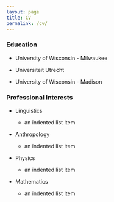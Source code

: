 ```yaml
---
layout: page
title: CV
permalink: /cv/
---
```


### Education

* University of Wisconsin - Milwaukee

* Universiteit Utrecht

* University of Wisconsin - Madison

### Professional Interests

* Linguistics
  - an indented list item

* Anthropology
  - an indented list item

* Physics
  - an indented list item

* Mathematics
  - an indented list item
